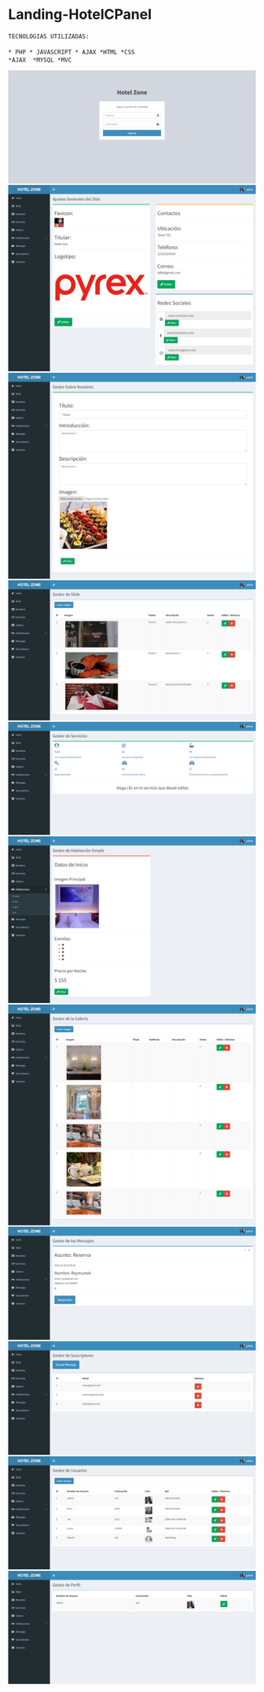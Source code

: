 # Landing-HotelCPanel

```
TECNOLOGIAS UTILIZADAS:

* PHP * JAVASCRIPT * AJAX *HTML *CSS 
*AJAX  *MYSQL *MVC
```

<img src="Vistas/images/hotello.png">

<img src="Vistas/images/hotel1.png">

<img src="Vistas/images/hotel2.png">

<img src="Vistas/images/hotel3.png">

<img src="Vistas/images/hotel4.png">

<img src="Vistas/images/hotel5.png">

<img src="Vistas/images/hotel6.png">

<img src="Vistas/images/hotel7.png">

<img src="Vistas/images/hotel8.png">

<img src="Vistas/images/hotel9.png">

<img src="Vistas/images/hotel10.png"> 

